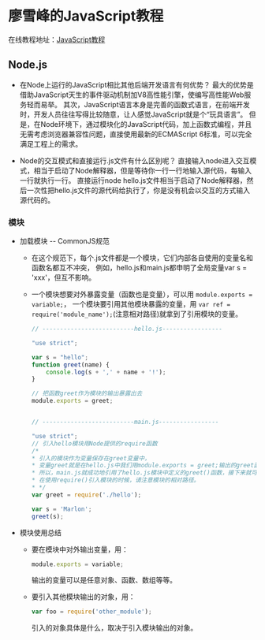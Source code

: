 # 廖雪峰的JavaScript教程

在线教程地址：[JavaScript教程](https://www.liaoxuefeng.com/wiki/001434446689867b27157e896e74d51a89c25cc8b43bdb3000)

## Node.js
* 在Node上运行的JavaScript相比其他后端开发语言有何优势？
   最大的优势是借助JavaScript天生的事件驱动机制加V8高性能引擎，使编写高性能Web服务轻而易举。
   其次，JavaScript语言本身是完善的函数式语言，在前端开发时，开发人员往往写得比较随意，让人感觉JavaScript就是个“玩具语言”。
   但是，在Node环境下，通过模块化的JavaScript代码，加上函数式编程，并且无需考虑浏览器兼容性问题，直接使用最新的ECMAScript 6标准，可以完全满足工程上的需求。

* Node的交互模式和直接运行.js文件有什么区别呢？
   直接输入node进入交互模式，相当于启动了Node解释器，但是等待你一行一行地输入源代码，每输入一行就执行一行。
   直接运行node hello.js文件相当于启动了Node解释器，然后一次性把hello.js文件的源代码给执行了，你是没有机会以交互的方式输入源代码的。
   
### 模块

* 加载模块  -- CommonJS规范
   * 在这个规范下，每个.js文件都是一个模块，它们内部各自使用的变量名和函数名都互不冲突，
     例如，hello.js和main.js都申明了全局变量var s = 'xxx'，但互不影响。
   * 一个模块想要对外暴露变量（函数也是变量），可以用 `module.exports = variable;`，
     一个模块要引用其他模块暴露的变量，用 `var ref = require('module_name');`(注意相对路径)就拿到了引用模块的变量。
     
      ```javascript
      // --------------------------hello.js-----------------
      
      "use strict";
      
      var s = "hello";
      function greet(name) {
          console.log(s + ',' + name + '!');
      }
      
      // 把函数greet作为模块的输出暴露出去
      module.exports = greet;
      
      
      // --------------------------main.js-----------------
      
      "use strict";
      // 引入hello模块用Node提供的require函数
      /*
      * 引入的模块作为变量保存在greet变量中，
      * 变量greet就是在hello.js中我们用module.exports = greet;输出的greet函数。
      * 所以，main.js就成功地引用了hello.js模块中定义的greet()函数，接下来就可以直接使用它了。
      * 在使用require()引入模块的时候，请注意模块的相对路径。
      * */
      var greet = require('./hello');
      
      var s = 'Marlon';
      greet(s);
      ```

* 模块使用总结
   * 要在模块中对外输出变量，用：

      ```javascript
      module.exports = variable;
      ```
      
      输出的变量可以是任意对象、函数、数组等等。

   * 要引入其他模块输出的对象，用：

      ```javascript
      var foo = require('other_module');
      ```

      引入的对象具体是什么，取决于引入模块输出的对象。
